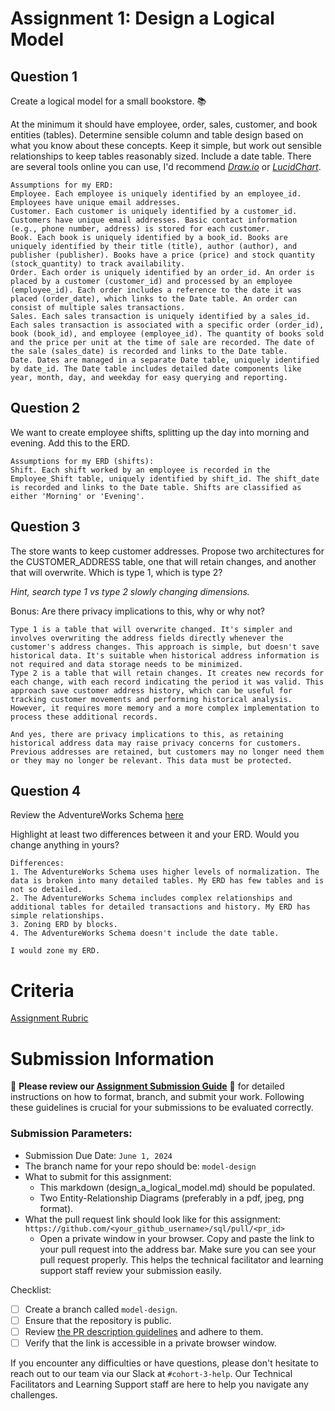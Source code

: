 # Assignment 1: Design a Logical Model

## Question 1
Create a logical model for a small bookstore. 📚

At the minimum it should have employee, order, sales, customer, and book entities (tables). Determine sensible column and table design based on what you know about these concepts. Keep it simple, but work out sensible relationships to keep tables reasonably sized. Include a date table. There are several tools online you can use, I'd recommend [_Draw.io_](https://www.drawio.com/) or [_LucidChart_](https://www.lucidchart.com/pages/).
```
Assumptions for my ERD:
Employee. Each employee is uniquely identified by an employee_id. Employees have unique email addresses.
Customer. Each customer is uniquely identified by a customer_id. Customers have unique email addresses. Basic contact information (e.g., phone number, address) is stored for each customer.
Book. Each book is uniquely identified by a book_id. Books are uniquely identified by their title (title), author (author), and publisher (publisher). Books have a price (price) and stock quantity (stock_quantity) to track availability.
Order. Each order is uniquely identified by an order_id. An order is placed by a customer (customer_id) and processed by an employee (employee_id). Each order includes a reference to the date it was placed (order_date), which links to the Date table. An order can consist of multiple sales transactions.
Sales. Each sales transaction is uniquely identified by a sales_id. Each sales transaction is associated with a specific order (order_id), book (book_id), and employee (employee_id). The quantity of books sold and the price per unit at the time of sale are recorded. The date of the sale (sales_date) is recorded and links to the Date table.
Date. Dates are managed in a separate Date table, uniquely identified by date_id. The Date table includes detailed date components like year, month, day, and weekday for easy querying and reporting.
```

## Question 2
We want to create employee shifts, splitting up the day into morning and evening. Add this to the ERD.
```
Assumptions for my ERD (shifts):
Shift. Each shift worked by an employee is recorded in the Employee_Shift table, uniquely identified by shift_id. The shift_date is recorded and links to the Date table. Shifts are classified as either 'Morning' or 'Evening'.
```

## Question 3
The store wants to keep customer addresses. Propose two architectures for the CUSTOMER_ADDRESS table, one that will retain changes, and another that will overwrite. Which is type 1, which is type 2?

_Hint, search type 1 vs type 2 slowly changing dimensions._

Bonus: Are there privacy implications to this, why or why not?
```
Type 1 is a table that will overwrite changed. It's simpler and involves overwriting the address fields directly whenever the customer's address changes. This approach is simple, but doesn't save historical data. It's suitable when historical address information is not required and data storage needs to be minimized.
Type 2 is a table that will retain changes. It creates new records for each change, with each record indicating the period it was valid. This approach save customer address history, which can be useful for tracking customer movements and performing historical analysis. However, it requires more memory and a more complex implementation to process these additional records.

And yes, there are privacy implications to this, as retaining historical address data may raise privacy concerns for customers. Previous addresses are retained, but customers may no longer need them or they may no longer be relevant. This data must be protected.
```

## Question 4
Review the AdventureWorks Schema [here](https://i.stack.imgur.com/LMu4W.gif)

Highlight at least two differences between it and your ERD. Would you change anything in yours?
```
Differences:
1. The AdventureWorks Schema uses higher levels of normalization. The data is broken into many detailed tables. My ERD has few tables and is not so detailed.
2. The AdventureWorks Schema includes complex relationships and additional tables for detailed transactions and history. My ERD has simple relationships.
3. Zoning ERD by blocks.
4. The AdventureWorks Schema doesn't include the date table.

I would zone my ERD.
```

# Criteria

[Assignment Rubric](./assignment_rubric.md)

# Submission Information

🚨 **Please review our [Assignment Submission Guide](https://github.com/UofT-DSI/onboarding/blob/main/onboarding_documents/submissions.md)** 🚨 for detailed instructions on how to format, branch, and submit your work. Following these guidelines is crucial for your submissions to be evaluated correctly.

### Submission Parameters:
* Submission Due Date: `June 1, 2024`
* The branch name for your repo should be: `model-design`
* What to submit for this assignment:
    * This markdown (design_a_logical_model.md) should be populated.
    * Two Entity-Relationship Diagrams (preferably in a pdf, jpeg, png format).
* What the pull request link should look like for this assignment: `https://github.com/<your_github_username>/sql/pull/<pr_id>`
    * Open a private window in your browser. Copy and paste the link to your pull request into the address bar. Make sure you can see your pull request properly. This helps the technical facilitator and learning support staff review your submission easily.

Checklist:
- [ ] Create a branch called `model-design`.
- [ ] Ensure that the repository is public.
- [ ] Review [the PR description guidelines](https://github.com/UofT-DSI/onboarding/blob/main/onboarding_documents/submissions.md#guidelines-for-pull-request-descriptions) and adhere to them.
- [ ] Verify that the link is accessible in a private browser window.

If you encounter any difficulties or have questions, please don't hesitate to reach out to our team via our Slack at `#cohort-3-help`. Our Technical Facilitators and Learning Support staff are here to help you navigate any challenges.
